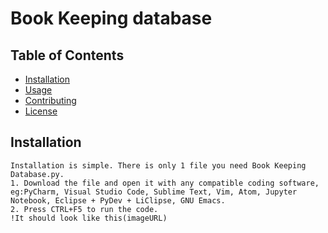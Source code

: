 # Book Keeping database

## Table of Contents
- [Installation](#installation)
- [Usage](#usage)
- [Contributing](#contributing)
- [License](#license)

## Installation
    Installation is simple. There is only 1 file you need Book Keeping Database.py.
    1. Download the file and open it with any compatible coding software, eg:PyCharm, Visual Studio Code, Sublime Text, Vim, Atom, Jupyter Notebook, Eclipse + PyDev + LiClipse, GNU Emacs.
    2. Press CTRL+F5 to run the code.
    !It should look like this(imageURL)
    
